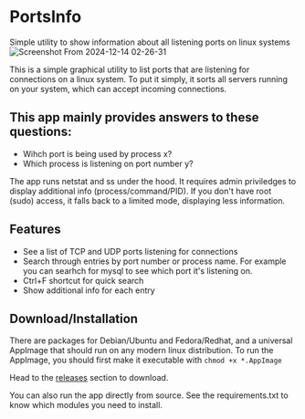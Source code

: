 # PortsInfo


Simple utility to show information about all listening ports on linux systems
![Screenshot From 2024-12-14 02-26-31](https://github.com/user-attachments/assets/0a9b1a36-c4ea-4b38-8229-30e59829f8f4)

This is a simple graphical utility to list ports that are listening for connections on a linux system. To put it simply, it sorts all servers running on your system, which can accept incoming connections.

## This app mainly provides answers to these questions:

- Wihch port is being used by process x?
- Which process is listening on port number y?


The app runs netstat and ss under the hood. It requires admin priviledges to display additional info (process/command/PID). If you don't have root (sudo) access, it falls back to a limited mode, displaying less information.

## Features
- See a list of TCP and UDP ports listening for connections
- Search through entries by port number or process name. For example you can searhch for mysql to see which port it's listening on.
- Ctrl+F shortcut for quick search
- Show additional info for each entry

## Download/Installation

There are packages for Debian/Ubuntu and Fedora/Redhat, and a universal AppImage that should run on any modern linux distribution. To run the AppImage, you should first make it executable with `chmod +x *.AppImage`

Head to the [releases](https://github.com/mfat/ports-info/releases) section to download.

You can also run the app directly from source. See the requirements.txt to know which modules you need to install.

